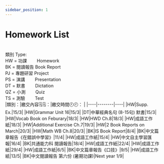 ```yaml
---
sidebar_position: 1
---
```


# Homework List
<br/>類別 Type: 
<br/>HW = 功課　　 Homework
<br/>BK = 閱讀報告 Book Report
<br/>PJ = 專題研習 Project
<br/>PS = 演講　　 Presentation
<br/>DT = 默書　　 Dictation
<br/>QZ = 小測　　 Quiz
<br/>TS = 測驗　　 Test
<br/>
|類別：|繳交內容🗒️🗒️：|繳交時間🕗🕗： |
|----|--------|----|
|HW|Supp. Ex.|15/3|
|HW|Grammar Unit 16|15/3|
|DT|中華經典名句 (8-15句) 默書|15/3|
|HW|Vocab Book on Feburary|18/3|
|HW|HWD Ch.8|18/3|
|HW|成語工作紙|18/3|
|HW|Additional Exercise Ch.7|19/3|
|HW|2 Book Reports on March|20/3|
|HW|Math WB Ch.8|20/3|
|BK|IS Book Report|8/4|
|BK|中文篇章報告《在錯誤中學習》|11/4|
|HW|成語工作紙|15/4|
|HW|中文自主學習匯報|16/4|
|BK|共通能力科 閱讀報告|18/4|
|HW|成語工作紙|22/4|
|HW|成語工作紙|29/4|
|HW|成語工作紙|6/5|
|BK|中文篇章報告《口技》|9/5|
|HW|成語工作紙|13/5|
|BK|中文閱讀報告 第六份 (暑期功課)|Next year 1/9|